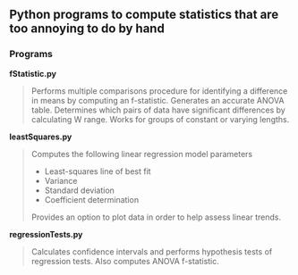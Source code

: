 ## Python programs to compute statistics that are too annoying to do by hand

### Programs
**fStatistic.py**
> Performs multiple comparisons procedure for identifying a difference in means by computing an f-statistic. Generates an accurate ANOVA table. Determines which pairs of data have significant differences by calculating W range. Works for groups of constant or varying lengths. 

**leastSquares.py**
> Computes the following linear regression model parameters
> * Least-squares line of best fit
> * Variance
> * Standard deviation
> * Coefficient determination
> 
> Provides an option to plot data in order to help assess linear trends.

**regressionTests.py**
> Calculates confidence intervals and performs hypothesis tests of regression tests. Also computes ANOVA f-statistic.
